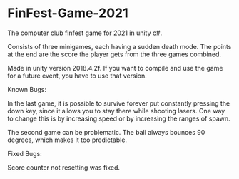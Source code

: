 # FinFest-Game-2021
 The computer club finfest game for 2021 in unity c#.
 
 Consists of three minigames, each having a sudden death mode. The points at the end are the score the player gets from the three games combined.
 
 Made in unity version 2018.4.2f. If you want to compile and use the game for a future event, you have to use that version.
 
 Known Bugs:
 
 In the last game, it is possible to survive forever put constantly pressing the down key, since it allows you to stay there while shooting lasers. One way to change this is by increasing speed or by increasing the ranges of spawn. 
 
 The second game can be problematic. The ball always bounces 90 degrees, which makes it too predictable.

Fixed Bugs:

Score counter not resetting was fixed.
